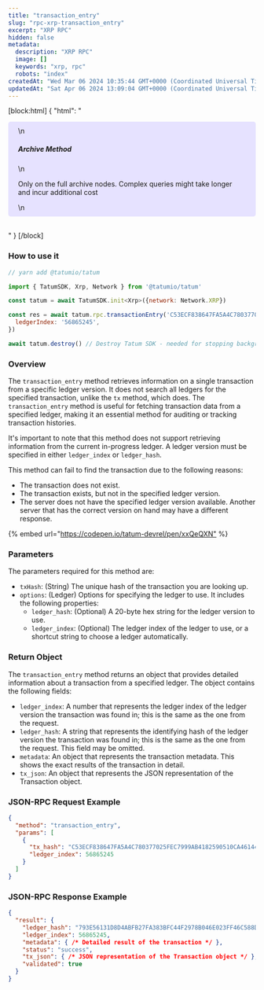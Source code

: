 ```yaml
---
title: "transaction_entry"
slug: "rpc-xrp-transaction_entry"
excerpt: "XRP RPC"
hidden: false
metadata: 
  description: "XRP RPC"
  image: []
  keywords: "xrp, rpc"
  robots: "index"
createdAt: "Wed Mar 06 2024 10:35:44 GMT+0000 (Coordinated Universal Time)"
updatedAt: "Sat Apr 06 2024 13:09:04 GMT+0000 (Coordinated Universal Time)"
---
```

[block:html]
{
  "html": "<div style="padding: 10px 20px; border-radius: 5px; background-color: #e6e2ff; margin: 0 0 30px 0;">\n  <h5>Archive Method</h5>\n  <p>Only on the full archive nodes. Complex queries might take longer and incur additional cost</p>\n</div>"
}
[/block]


### How to use it

```javascript
// yarn add @tatumio/tatum

import { TatumSDK, Xrp, Network } from '@tatumio/tatum'

const tatum = await TatumSDK.init<Xrp>({network: Network.XRP})

const res = await tatum.rpc.transactionEntry('C53ECF838647FA5A4C780377025FEC7999AB4182590510CA461444B207AB74A9', {
  ledgerIndex: '56865245',
})

await tatum.destroy() // Destroy Tatum SDK - needed for stopping background jobs
```

### Overview

The `transaction_entry` method retrieves information on a single transaction from a specific ledger version. It does not search all ledgers for the specified transaction, unlike the `tx` method, which does. The `transaction_entry` method is useful for fetching transaction data from a specified ledger, making it an essential method for auditing or tracking transaction histories.

It's important to note that this method does not support retrieving information from the current in-progress ledger. A ledger version must be specified in either `ledger_index` or `ledger_hash`.

This method can fail to find the transaction due to the following reasons:

- The transaction does not exist.
- The transaction exists, but not in the specified ledger version.
- The server does not have the specified ledger version available. Another server that has the correct version on hand may have a different response.

{% embed url="<https://codepen.io/tatum-devrel/pen/xxQeQXN"> %}

### Parameters

The parameters required for this method are:

- `txHash`: (String) The unique hash of the transaction you are looking up.
- `options`: (Ledger) Options for specifying the ledger to use. It includes the following properties:
  - `ledger_hash`: (Optional) A 20-byte hex string for the ledger version to use.
  - `ledger_index`: (Optional) The ledger index of the ledger to use, or a shortcut string to choose a ledger automatically.

### Return Object

The `transaction_entry` method returns an object that provides detailed information about a transaction from a specified ledger. The object contains the following fields:

- `ledger_index`: A number that represents the ledger index of the ledger version the transaction was found in; this is the same as the one from the request.
- `ledger_hash`: A string that represents the identifying hash of the ledger version the transaction was found in; this is the same as the one from the request. This field may be omitted.
- `metadata`: An object that represents the transaction metadata. This shows the exact results of the transaction in detail.
- `tx_json`: An object that represents the JSON representation of the Transaction object.

### JSON-RPC Request Example

```json
{
  "method": "transaction_entry",
  "params": [
    {
      "tx_hash": "C53ECF838647FA5A4C780377025FEC7999AB4182590510CA461444B207AB74A9",
      "ledger_index": 56865245
    }
  ]
}
```

### JSON-RPC Response Example

```json
{
  "result": {
    "ledger_hash": "793E56131D8D4ABFB27FA383BFC44F2978B046E023FF46C588D7E0C874C2472A",
    "ledger_index": 56865245,
    "metadata": { /* Detailed result of the transaction */ },
    "status": "success",
    "tx_json": { /* JSON representation of the Transaction object */ },
    "validated": true
  }
}
```
